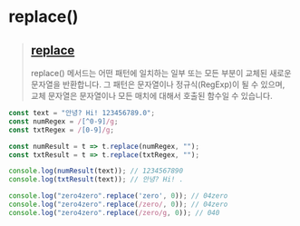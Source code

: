# replace()

>## [replace](https://developer.mozilla.org/ko/docs/Web/JavaScript/Reference/Global_Objects/String/replace)
>replace() 메서드는 어떤 패턴에 일치하는 일부 또는 모든 부분이 교체된 새로운 문자열을 반환합니다. 그 패턴은 문자열이나 정규식(RegExp)이 될 수 있으며, 교체 문자열은 문자열이나 모든 매치에 대해서 호출된 함수일 수 있습니다.

```js
const text = "안녕? Hi! 123456789.0";
const numRegex = /[^0-9]/g;
const txtRegex = /[0-9]/g;

const numResult = t => t.replace(numRegex, "");
const txtResult = t => t.replace(txtRegex, "");

console.log(numResult(text)); // 1234567890
console.log(txtResult(text)); // 안녕? Hi! .
```

```js
console.log("zero4zero".replace('zero', 0)); // 04zero
console.log("zero4zero".replace(/zero/, 0)); // 04zero
console.log("zero4zero".replace(/zero/g, 0)); // 040
```